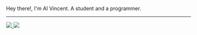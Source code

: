 Hey there!, I'm Al Vincent. A student and a programmer.
<hr>
<a href="https://github.com/anuraghazra/github-readme-stats">
  <img src="https://github-readme-stats.vercel.app/api?username=eeyvee-0x4d&show_icons=true&theme=react">
</a>
<a href="https://github.com/anuraghazra/github-readme-stats">
  <img src="https://github-readme-stats.vercel.app/api/top-langs/?username=eeyvee-0x4d&layout=compact">
</a>
